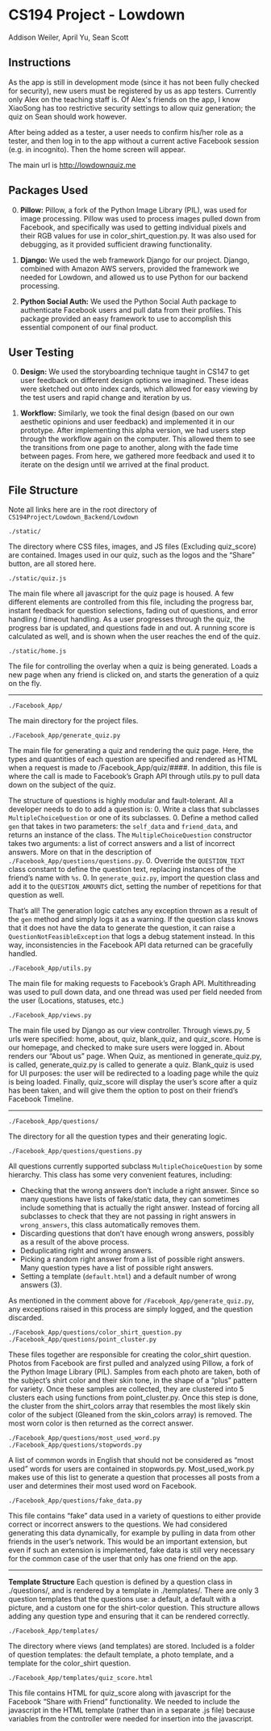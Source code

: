 # CS194 Project - Lowdown
Addison Weiler, April Yu, Sean Scott


Instructions
------------
As the app is still in development mode (since it has not been fully checked for security), new users must be registered by us as app testers. Currently only Alex on the teaching staff is. Of Alex's friends on the app, I know XiaoSong has too restrictive security settings to allow quiz generation; the quiz on Sean should work however.

After being added as a tester, a user needs to confirm his/her role as a tester, and then log in to the app without a current active Facebook session (e.g. in incognito). Then the home screen will appear.

The main url is http://lowdownquiz.me

Packages Used
-------------
0. **Pillow:**
Pillow, a fork of the Python Image Library (PIL), was used for image processing. Pillow was used to process images pulled down from Facebook, and specifically was used to getting individual pixels and their RGB values for use in color_shirt_question.py. It was also used for debugging, as it provided sufficient drawing functionality. 

0. **Django:**
We used the web framework Django for our project. Django, combined with Amazon AWS servers, provided the framework we needed for Lowdown, and allowed us to use Python for our backend processing. 

0. **Python Social Auth:**
We used the Python Social Auth package to authenticate Facebook users and pull data from their profiles.  This package provided an easy framework to use to accomplish this essential component of our final product.

User Testing
------------
0. **Design:**
We used the storyboarding technique taught in CS147 to get user feedback on different design options we imagined.  These ideas were sketched out onto index cards, which allowed for easy viewing by the test users and rapid change and iteration by us.

0. **Workflow:**
Similarly, we took the final design (based on our own aesthetic opinions and user feedback) and implemented it in our prototype.  After implementing this alpha version, we had users step through the workflow again on the computer.  This allowed them to see the transitions from one page to another, along with the fade time between pages.  From here, we gathered more feedback and used it to iterate on the design until we arrived at the final product.



File Structure
--------------
Note all links here are in the root directory of `CS194Project/Lowdown_Backend/Lowdown`

    ./static/
The directory where CSS files, images, and JS files (Excluding quiz_score) are contained. Images used in our quiz, such as the logos and the “Share” button, are all stored here.

    ./static/quiz.js
The main file where all javascript for the quiz page is housed. A few different elements are controlled from this file, including the progress bar, instant feedback for question selections, fading out of questions, and error handling / timeout handling. As a user progresses through the quiz, the progress bar is updated, and questions fade in and out. A running score is calculated as well, and is shown when the user reaches the end of the quiz.

    ./static/home.js
The file for controlling the overlay when a quiz is being generated. Loads a new page when any friend is clicked on, and starts the generation of a quiz on the fly. 

---------------------------------------------------------------------

    ./Facebook_App/
The main directory for the project files.

    ./Facebook_App/generate_quiz.py
The main file for generating a quiz and rendering the quiz page. Here, the types and quantities of each question are specified and rendered as HTML when a request is made to /Facebook_App/quiz/####. In addition, this file is where the call is made to Facebook’s Graph API through utils.py to pull data down on the subject of the quiz.

The structure of questions is highly modular and fault-tolerant. All a developer needs to do to add a question is:
0. Write a class that subclasses `MultipleChoiceQuestion` or one of its subclasses.
0. Define a method called `gen` that takes in two parameters: the `self_data` and `friend_data`, and returns an instance of the class. The `MultipleChoiceQuestion` constructor takes two arguments: a list of correct answers and a list of incorrect answers. More on that in the description of `./Facebook_App/questions/questions.py`.
0. Override the `QUESTION_TEXT` class constant to define the question text, replacing instances of the friend’s name with `%s`.
0. In `generate_quiz.py`, import the question class and add it to the `QUESTION_AMOUNTS` dict, setting the number of repetitions for that question as well.

That’s all! The generation logic catches any exception thrown as a result of the `gen` method and simply logs it as a warning. If the question class knows that it does not have the data to generate the question, it can raise a `QuestionNotFeasibleException` that logs a debug statement instead. In this way, inconsistencies in the Facebook API data returned can be gracefully handled.

    ./Facebook_App/utils.py
The main file for making requests to Facebook’s Graph API. Multithreading was used to pull down data, and one thread was used per field needed from the user (Locations, statuses, etc.) 

    ./Facebook_App/views.py
The main file used by Django as our view controller. Through views.py, 5 urls were specified: home, about, quiz, blank_quiz, and quiz_score. Home is our homepage, and checked to make sure users were logged in. About renders our “About us” page. When Quiz, as mentioned in generate_quiz.py, is called, generate_quiz.py is called to generate a quiz. Blank_quiz is used for UI purposes: the user will be redirected to a loading page while the quiz is being loaded. Finally, quiz_score will display the user’s score after a quiz has been taken, and will give them the option to post on their friend’s Facebook Timeline. 

---------------------------------------------------------------------

    ./Facebook_App/questions/
The directory for all the question types and their generating logic.

    ./Facebook_App/questions/questions.py
All questions currently supported subclass `MultipleChoiceQuestion` by some hierarchy. This class has some very convenient features, including:
* Checking that the wrong answers don’t include a right answer. Since so many questions have lists of fake/static data, they can sometimes include something that is actually the right answer. Instead of forcing all subclasses to check that they are not passing in right answers in `wrong_answers`, this class automatically removes them.
* Discarding questions that don’t have enough wrong answers, possibly as a result of the above process.
* Deduplicating right and wrong answers.
* Picking a random right answer from a list of possible right answers. Many question types have a list of possible right answers.
* Setting a template (`default.html`) and a default number of wrong answers (3).

As mentioned in the comment above for `/Facebook_App/generate_quiz.py`, any exceptions raised in this process are simply logged, and the question discarded.

    ./Facebook_App/questions/color_shirt_question.py
    ./Facebook_App/questions/point_cluster.py
These files together are responsible for creating the color_shirt question. Photos from Facebook are first pulled and analyzed using Pillow, a fork of the Python Image Library (PIL). Samples from each photo are taken, both of the subject’s shirt color and their skin tone, in the shape of a “plus” pattern for variety. Once these samples are collected, they are clustered into 5 clusters each using functions from point_cluster.py. Once this step is done, the cluster from the shirt_colors array that resembles the most likely skin color of the subject (Gleaned from the skin_colors array) is removed. The most worn color is then returned as the correct answer.

    ./Facebook_App/questions/most_used_word.py
    ./Facebook_App/questions/stopwords.py
A list of common words in English that should not be considered as “most used” words for users are contained in stopwords.py. Most_used_work.py makes use of this list to generate a question that processes all posts from a user and determines their most used word on Facebook.

    ./Facebook_App/questions/fake_data.py
This file contains “fake” data used in a variety of questions to either provide correct or incorrect answers to the questions. We had considered generating this data dynamically, for example by pulling in data from other friends in the user’s network. This would be an important extension, but even if such an extension is implemented, fake data is still very necessary for the common case of the user that only has one friend on the app.

---------------------------------------------------------------------

**Template Structure**
	Each question is defined by a question class in ./questions/, and is rendered by a template in ./templates/. There are only 3 question templates that the questions use: a default, a default with a picture, and a custom one for the shirt-color question. This structure allows adding any question type and ensuring that it can be rendered correctly.

    ./Facebook_App/templates/
The directory where views (and templates) are stored. Included is a folder of question templates: the default template, a photo template, and a template for the color_shirt question.

    ./Facebook_App/templates/quiz_score.html
This file contains HTML for quiz_score along with javascript for the Facebook “Share with Friend” functionality. We needed to include the javascript in the HTML template (rather than in a separate .js file) because variables from the controller were needed for insertion into the javascript.
